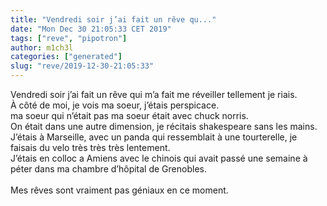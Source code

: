 ```yaml
---
title: "Vendredi soir j’ai fait un rêve qu..."
date: "Mon Dec 30 21:05:33 CET 2019"
tags: ["reve", "pipotron"]
author: m1ch3l
categories: ["generated"]
slug: "reve/2019-12-30-21:05:33"
---
```


Vendredi soir j’ai fait un rêve qui m’a fait me réveiller tellement je riais.<br>
À côté de moi, je vois ma soeur, j’étais perspicace.<br>
ma soeur qui n’était pas ma soeur était avec chuck norris.<br>
On était dans une autre dimension, je récitais shakespeare sans les mains.<br>
J’étais à Marseille, avec un panda qui ressemblait à une tourterelle, je faisais du velo très très très lentement.<br>
J’étais en colloc a Amiens avec le chinois qui avait passé une semaine à péter dans ma chambre d’hôpital de Grenobles.<br>
<br>
Mes rêves sont vraiment pas géniaux en ce moment.<br>
<br>
